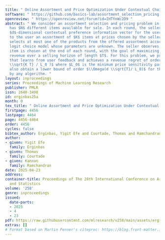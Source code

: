 ```yaml
---
title: " Online Assortment and Price Optimization Under Contextual Choice Models "
software: " https://github.com/basics-lab/assortment_selection_pricing "
openreview: " https://openreview.net/forum?id=IHTYnWc2D9 "
abstract: " We consider an assortment selection and pricing problem in which a seller
  has $N$ different items available for sale. In each round, the seller observes a
  $d$-dimensional contextual preference information vector for the user, and offers
  to the user an assortment of $K$ items at prices chosen by the seller. The user
  selects at most one of the products from the offered assortment according to a multinomial
  logit choice model whose parameters are unknown. The seller observes which, if any,
  item is chosen at the end of each round, with the goal of maximizing cumulative
  revenue over a selling horizon of length $T$. For this problem, we propose an algorithm
  that learns from user feedback and achieves a revenue regret of order $\\widetilde{\\mathcal{O}}(d
  \\sqrt{K T} / L_0 )$ where $L_0$ is the minimum price sensitivity parameter. We
  also obtain a lower bound of order $\\Omega(d \\sqrt{T}/ L_0)$ for the regret achievable
  by any algorithm. "
layout: inproceedings
series: Proceedings of Machine Learning Research
publisher: PMLR
issn: 2640-3498
id: erginbas25a
month: 0
tex_title: " Online Assortment and Price Optimization Under Contextual Choice Models "
firstpage: 4456
lastpage: 4464
page: 4456-4464
order: 4456
cycles: false
bibtex_author: Erginbas, Yigit Efe and Courtade, Thomas and Ramchandran, Kannan
author:
- given: Yigit Efe
  family: Erginbas
- given: Thomas
  family: Courtade
- given: Kannan
  family: Ramchandran
date: 2025-04-23
address:
container-title: Proceedings of The 28th International Conference on Artificial Intelligence
  and Statistics
volume: '258'
genre: inproceedings
issued:
  date-parts:
  - 2025
  - 4
  - 23
pdf: https://raw.githubusercontent.com/mlresearch/v258/main/assets/erginbas25a/erginbas25a.pdf
extras: []
# Format based on Martin Fenner's citeproc: https://blog.front-matter.io/posts/citeproc-yaml-for-bibliographies/
---
```

